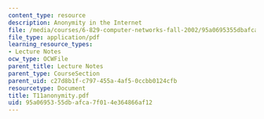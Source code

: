 ```yaml
---
content_type: resource
description: Anonymity in the Internet
file: /media/courses/6-829-computer-networks-fall-2002/95a0695355dbafca7f014e364866af12_T11anonymity.pdf
file_type: application/pdf
learning_resource_types:
- Lecture Notes
ocw_type: OCWFile
parent_title: Lecture Notes
parent_type: CourseSection
parent_uid: c27d8b1f-c797-455a-4af5-0ccbb0124cfb
resourcetype: Document
title: T11anonymity.pdf
uid: 95a06953-55db-afca-7f01-4e364866af12
---
```

